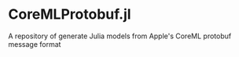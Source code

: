 # CoreMLProtobuf.jl
A repository of generate Julia models from Apple's CoreML protobuf message format

